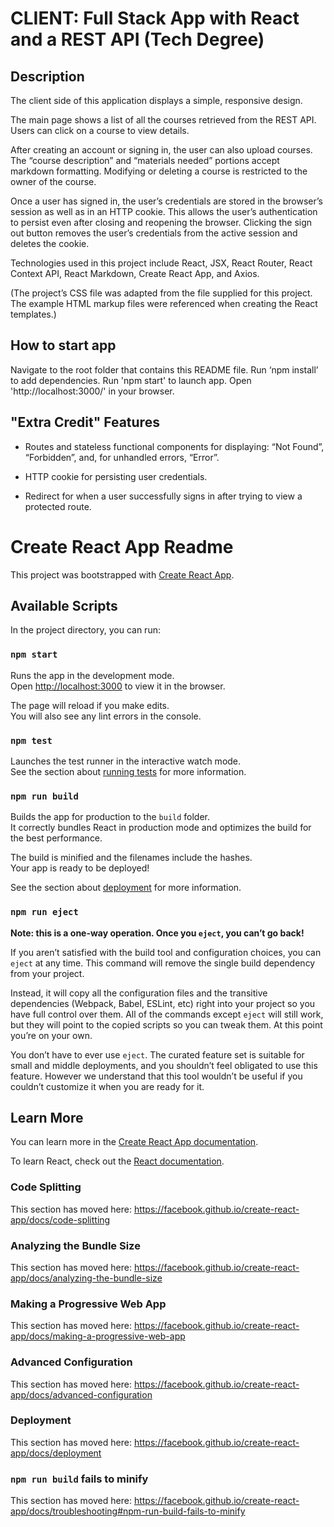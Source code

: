 # CLIENT: Full Stack App with React and a REST API (Tech Degree)

## Description

The client side of this application displays a simple, responsive design.

The main page shows a list of all the courses retrieved from the REST API. Users can click on a course to view details.

After creating an account or signing in, the user can also upload courses. The “course description” and “materials needed” portions accept markdown formatting. Modifying or deleting a course is restricted to the owner of the course.

Once a user has signed in, the user’s credentials are stored in the browser’s session as well as in an HTTP cookie. This allows the user’s authentication to persist even after closing and reopening the browser. Clicking the sign out button removes the user’s credentials from the active session and deletes the cookie.

Technologies used in this project include React, JSX, React Router, React Context API, React Markdown, Create React App, and Axios.

(The project’s CSS file was adapted from the file supplied for this project. The example HTML markup files were referenced when creating the React templates.)

## How to start app

Navigate to the root folder that contains this README file. Run ‘npm install’ to add dependencies. Run 'npm start' to launch app. Open 'http://localhost:3000/' in your browser.

## "Extra Credit" Features

- Routes and stateless functional components for displaying: “Not Found”, “Forbidden”, and, for unhandled errors, “Error”.

- HTTP cookie for persisting user credentials.

- Redirect for when a user successfully signs in after trying to view a protected route.

# Create React App Readme

This project was bootstrapped with [Create React App](https://github.com/facebook/create-react-app).

## Available Scripts

In the project directory, you can run:

### `npm start`

Runs the app in the development mode.<br>
Open [http://localhost:3000](http://localhost:3000) to view it in the browser.

The page will reload if you make edits.<br>
You will also see any lint errors in the console.

### `npm test`

Launches the test runner in the interactive watch mode.<br>
See the section about [running tests](https://facebook.github.io/create-react-app/docs/running-tests) for more information.

### `npm run build`

Builds the app for production to the `build` folder.<br>
It correctly bundles React in production mode and optimizes the build for the best performance.

The build is minified and the filenames include the hashes.<br>
Your app is ready to be deployed!

See the section about [deployment](https://facebook.github.io/create-react-app/docs/deployment) for more information.

### `npm run eject`

**Note: this is a one-way operation. Once you `eject`, you can’t go back!**

If you aren’t satisfied with the build tool and configuration choices, you can `eject` at any time. This command will remove the single build dependency from your project.

Instead, it will copy all the configuration files and the transitive dependencies (Webpack, Babel, ESLint, etc) right into your project so you have full control over them. All of the commands except `eject` will still work, but they will point to the copied scripts so you can tweak them. At this point you’re on your own.

You don’t have to ever use `eject`. The curated feature set is suitable for small and middle deployments, and you shouldn’t feel obligated to use this feature. However we understand that this tool wouldn’t be useful if you couldn’t customize it when you are ready for it.

## Learn More

You can learn more in the [Create React App documentation](https://facebook.github.io/create-react-app/docs/getting-started).

To learn React, check out the [React documentation](https://reactjs.org/).

### Code Splitting

This section has moved here: https://facebook.github.io/create-react-app/docs/code-splitting

### Analyzing the Bundle Size

This section has moved here: https://facebook.github.io/create-react-app/docs/analyzing-the-bundle-size

### Making a Progressive Web App

This section has moved here: https://facebook.github.io/create-react-app/docs/making-a-progressive-web-app

### Advanced Configuration

This section has moved here: https://facebook.github.io/create-react-app/docs/advanced-configuration

### Deployment

This section has moved here: https://facebook.github.io/create-react-app/docs/deployment

### `npm run build` fails to minify

This section has moved here: https://facebook.github.io/create-react-app/docs/troubleshooting#npm-run-build-fails-to-minify
